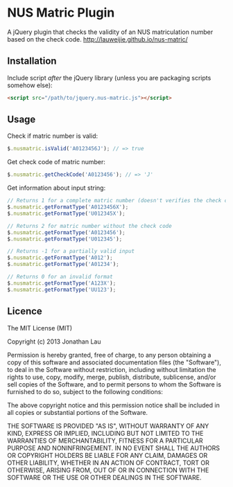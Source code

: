 NUS Matric Plugin
==========

A jQuery plugin that checks the validity of an NUS matriculation number based on the check code.
http://lauweijie.github.io/nus-matric/

## Installation

Include script *after* the jQuery library (unless you are packaging scripts somehow else):

```html
<script src="/path/to/jquery.nus-matric.js"></script>
```

## Usage

Check if matric number is valid:

```javascript
$.nusmatric.isValid('A0123456J'); // => true
```

Get check code of matric number: 

```javascript
$.nusmatric.getCheckCode('A0123456'); // => 'J'
```

Get information about input string:

```javascript
// Returns 1 for a complete matric number (doesn't verifies the check code)
$.nusmatric.getFormatType('A0123456X');
$.nusmatric.getFormatType('U012345X');

// Returns 2 for matric number without the check code
$.nusmatric.getFormatType('A0123456');
$.nusmatric.getFormatType('U012345');

// Returns -1 for a partially valid input
$.nusmatric.getFormatType('A012');
$.nusmatric.getFormatType('A01234');

// Returns 0 for an invalid format
$.nusmatric.getFormatType('A123X');
$.nusmatric.getFormatType('UU123');
```

## Licence

The MIT License (MIT)

Copyright (c) 2013 Jonathan Lau

Permission is hereby granted, free of charge, to any person obtaining a copy
of this software and associated documentation files (the "Software"), to deal
in the Software without restriction, including without limitation the rights
to use, copy, modify, merge, publish, distribute, sublicense, and/or sell
copies of the Software, and to permit persons to whom the Software is
furnished to do so, subject to the following conditions:

The above copyright notice and this permission notice shall be included in all
copies or substantial portions of the Software.

THE SOFTWARE IS PROVIDED "AS IS", WITHOUT WARRANTY OF ANY KIND, EXPRESS OR
IMPLIED, INCLUDING BUT NOT LIMITED TO THE WARRANTIES OF MERCHANTABILITY,
FITNESS FOR A PARTICULAR PURPOSE AND NONINFRINGEMENT. IN NO EVENT SHALL THE
AUTHORS OR COPYRIGHT HOLDERS BE LIABLE FOR ANY CLAIM, DAMAGES OR OTHER
LIABILITY, WHETHER IN AN ACTION OF CONTRACT, TORT OR OTHERWISE, ARISING FROM,
OUT OF OR IN CONNECTION WITH THE SOFTWARE OR THE USE OR OTHER DEALINGS IN THE
SOFTWARE.